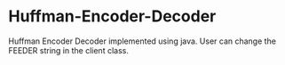 # Huffman-Encoder-Decoder
Huffman Encoder Decoder implemented using java.
User can change the FEEDER string in the client class.
